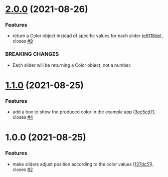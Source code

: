 # [2.0.0](https://github.com/osandell/react-slider-color-picker/compare/v1.1.0...v2.0.0) (2021-08-26)


### Features

* return a Color object instead of specific values for each slider ([e6118de](https://github.com/osandell/react-slider-color-picker/commit/e6118de8ad0c3a98d10e190761eab8bbf8e24fa9)), closes [#9](https://github.com/osandell/react-slider-color-picker/issues/9)


### BREAKING CHANGES

* Each slider will be returning a Color object, not a number.

# [1.1.0](https://github.com/osandell/react-slider-color-picker/compare/v1.0.0...v1.1.0) (2021-08-25)


### Features

* add a box to show the produced color in the example app ([3ec5cd7](https://github.com/osandell/react-slider-color-picker/commit/3ec5cd754b722a6c1a19caa8eebc5a8812391b20)), closes [#4](https://github.com/osandell/react-slider-color-picker/issues/4)

# 1.0.0 (2021-08-25)


### Features

* make sliders adjust position according to the color values ([137dc51](https://github.com/osandell/react-slider-color-picker/commit/137dc51dabc1af03abe3007288c33e5c22e28929)), closes [#2](https://github.com/osandell/react-slider-color-picker/issues/2)
